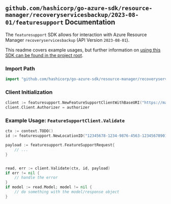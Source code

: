 
## `github.com/hashicorp/go-azure-sdk/resource-manager/recoveryservicesbackup/2023-08-01/featuresupport` Documentation

The `featuresupport` SDK allows for interaction with Azure Resource Manager `recoveryservicesbackup` (API Version `2023-08-01`).

This readme covers example usages, but further information on [using this SDK can be found in the project root](https://github.com/hashicorp/go-azure-sdk/tree/main/docs).

### Import Path

```go
import "github.com/hashicorp/go-azure-sdk/resource-manager/recoveryservicesbackup/2023-08-01/featuresupport"
```


### Client Initialization

```go
client := featuresupport.NewFeatureSupportClientWithBaseURI("https://management.azure.com")
client.Client.Authorizer = authorizer
```


### Example Usage: `FeatureSupportClient.Validate`

```go
ctx := context.TODO()
id := featuresupport.NewLocationID("12345678-1234-9876-4563-123456789012", "azureRegion")

payload := featuresupport.FeatureSupportRequest{
	// ...
}


read, err := client.Validate(ctx, id, payload)
if err != nil {
	// handle the error
}
if model := read.Model; model != nil {
	// do something with the model/response object
}
```
